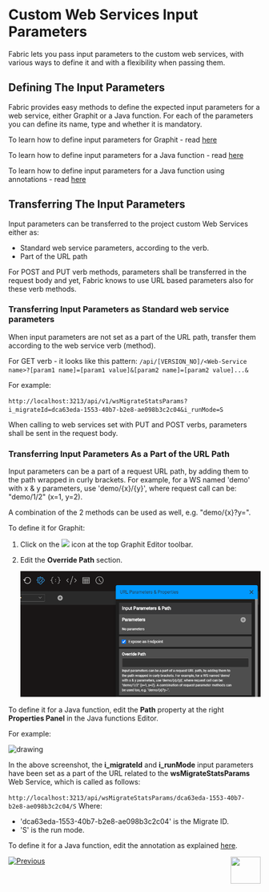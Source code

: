 # Custom Web Services Input Parameters

Fabric lets you pass input parameters to the custom web services, with various ways to define it and with a flexibility when passing them. 

## Defining The Input Parameters

Fabric provides easy methods to define the expected input parameters for a web service, either Graphit or a Java function. For each of the parameters you can define its name, type and whether it is mandatory.

To learn how to define input parameters for Graphit - read [here](/articles/15_web_services_and_graphit/17_Graphit/06_using_graphit_files_with_parameters.md)

<studio>

To learn how to define input parameters for a Java function - read [here](/articles/07_table_population/10_creating_a_project_function.md#how-do-i-define-a-functions-parameters-manually)

</studio>

<web>

To learn how to define input parameters for a Java function using annotations - read [here](/articles/15_web_services_and_graphit/10_annotations.md#param)

</web>

## Transferring The Input Parameters 

Input parameters can be transferred to the project custom Web Services either as:

- Standard web service parameters, according to the verb.
- Part of the URL path

For POST and PUT verb methods, parameters shall be transferred in the request body and yet, Fabric knows to use URL based parameters also for these verb methods.

### Transferring Input Parameters as Standard web service parameters

When input parameters are not set as a part of the URL path, transfer them according to the web service verb (method). 

For GET verb - it looks like this pattern: `/api/[VERSION_NO]/<Web-Service name>?[param1 name]=[param1 value]&[param2 name]=[param2 value]...&`

For example:

`http://localhost:3213/api/v1/wsMigrateStatsParams?i_migrateId=dca63eda-1553-40b7-b2e8-ae098b3c2c04&i_runMode=S`

When calling to web services set with PUT and POST verbs, parameters shall be sent in the request body.


### Transferring Input Parameters As a Part of the URL Path

Input parameters can be a part of a request URL path, by adding them to the path wrapped in curly brackets. For example, for a WS named 'demo' with x & y parameters, use 'demo/{x}/{y}', where request call can be: "demo/1/2" (x=1, y=2). 

A combination of the 2 methods can be used as well, e.g. "demo/{x}?y=".



To define it for Graphit:

1. Click on the <img src="D:\OneDrive - K2View\K2View-Academy-7.0\articles\15_web_services_and_graphit\17_Graphit\images\url-icon.png"></img> icon at the top Graphit Editor toolbar.

2. Edit the **Override Path** section. 

    <img src="17_Graphit/images/ws_graphit_path.png"></img> 



<studio>

To define it for a Java function, edit the **Path** property at the right **Properties Panel** in the Java functions Editor.

For example: 

<img src="images/Web-Service-KI-8-1.png" alt="drawing"/> 

In the above screenshot, the **i_migrateId** and **i_runMode** input parameters have been set as a part of the URL related to the **wsMigrateStatsParams** Web Service, which is called as follows:  

`http://localhost:3213/api/wsMigrateStatsParams/dca63eda-1553-40b7-b2e8-ae098b3c2c04/S`
Where:

* 'dca63eda-1553-40b7-b2e8-ae098b3c2c04' is the Migrate ID.
* 'S' is the run mode. 

</studio>

<web>

To define it for a Java function, edit the annotation as explained [here](/articles/15_web_services_and_graphit/10_annotations.md#path).

</web>



[![Previous](/articles/images/Previous.png)](/articles/15_web_services_and_graphit/07_deploy_web_services.md)[<img align="right" width="60" height="54" src="/articles/images/Next.png">](/articles/15_web_services_and_graphit/09_custom_ws_properties.md)

